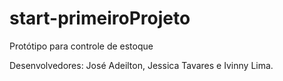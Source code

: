# start-primeiroProjeto
Protótipo para controle de estoque

Desenvolvedores: José Adeilton, Jessica Tavares e Ivinny Lima.
